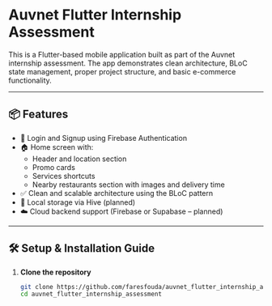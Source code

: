 # Auvnet Flutter Internship Assessment

This is a Flutter-based mobile application built as part of the Auvnet internship assessment. The app demonstrates clean architecture, BLoC state management, proper project structure, and basic e-commerce functionality.

---

## 📦 Features

- 🔐 Login and Signup using Firebase Authentication  
- 🏠 Home screen with:
  - Header and location section
  - Promo cards
  - Services shortcuts
  - Nearby restaurants section with images and delivery time
- ✅ Clean and scalable architecture using the BLoC pattern
- 💾 Local storage via Hive (planned)
- ☁️ Cloud backend support (Firebase or Supabase – planned)

---

## 🛠️ Setup & Installation Guide

1. **Clone the repository**
   ```bash
   git clone https://github.com/faresfouda/auvnet_flutter_internship_assessment.git
   cd auvnet_flutter_internship_assessment
